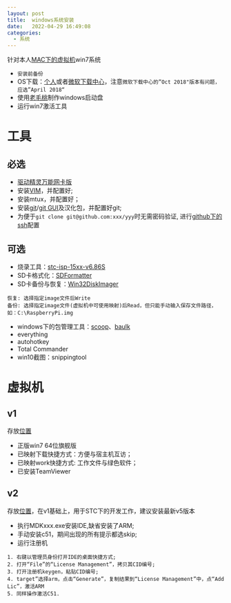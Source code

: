 ```yaml
---
layout: post
title:  windows系统安装
date:   2022-04-29 16:49:08
categories:
  - 系统
---
```


针对本人[MAC下的虚拟机]((/software/mac/vmware_fusion/vmware_fusion_11.dmg))win7系统
<!-- More -->

* `安装前备份`
* OS下载：[个人](https://msdn.itellyou.cn/)或者[微软下载中心](https://www.microsoft.com/zh-cn/software-download)，注意`微软下载中心的”Oct 2018"版本有问题，应选”April 2018“`
* 使用[老毛桃](https://www.laomaotao.net/)制作windows启动盘
* 运行win7激活工具

# 工具
## 必选
* [驱动精灵万能网卡版](http://www.drivergenius.com/)
* 安装[VIM](https://www.vim.org/download.php#pc)，并配置好;
* 安装mtux，并配置好；
* 安装[git](https://git-scm.com/download/win)/[git GUI](https://tortoisegit.org/download/)及汉化包，并配置好git;
* 为便于`git clone git@github.com:xxx/yyy`时无需密码验证, 进行[github下的ssh](https://www.jianshu.com/p/9317a927e844)配置

## 可选
* 烧录工具：[stc-isp-15xx-v6.86S](/software/win7/stc-isp-15xx-v6.86S.zip)
* SD卡格式化：[SDFormatter](/software/win7/SDFormatter.zip)
* SD卡备份与恢复：[Win32DiskImager](/software/win7/Win32DiskImager.zip)
```shell
恢复: 选择指定image文件后Write
备份: 选择指定image文件(虚拟机中可使用映射)后Read，但只能手动输入保存文件路径，如：C:\RaspberryPi.img
```
* windows下的包管理工具：[scoop](https://sspai.com/post/52496)、[baulk](https://github.com/baulk/baulk)
* everything
* autohotkey
* Total Commander
* win10截图：snippingtool

# 虚拟机
## v1
存放[位置](/software/win7/win7_64_v1)

* 正版win7 64位旗舰版
* 已映射下载快捷方式：方便与宿主机互访；
* 已映射work快捷方式: 工作文件与绿色软件；
* 已安装TeamViewer

## v2
存放[位置](/software/win7/win7_64_v2)，在v1基础上，用于STC下的开发工作，建议安装最新v5版本

* 执行MDKxxx.exe安装IDE,缺省安装了ARM;
* 手动安装c51，期间出现的所有提示都选skip;
* 运行注册机
```shell
1. 右键以管理员身份打开IDE的桌面快捷方式;
2. 打开“File”的“License Management”，拷贝其CID编号;
3. 打开注册机keygen，粘贴CID编号;
4. target”选择arm，点击“Generate”，复制结果到“License Management”中，点“Add Lic”，激活ARM
5. 同样操作激活C51.
```
